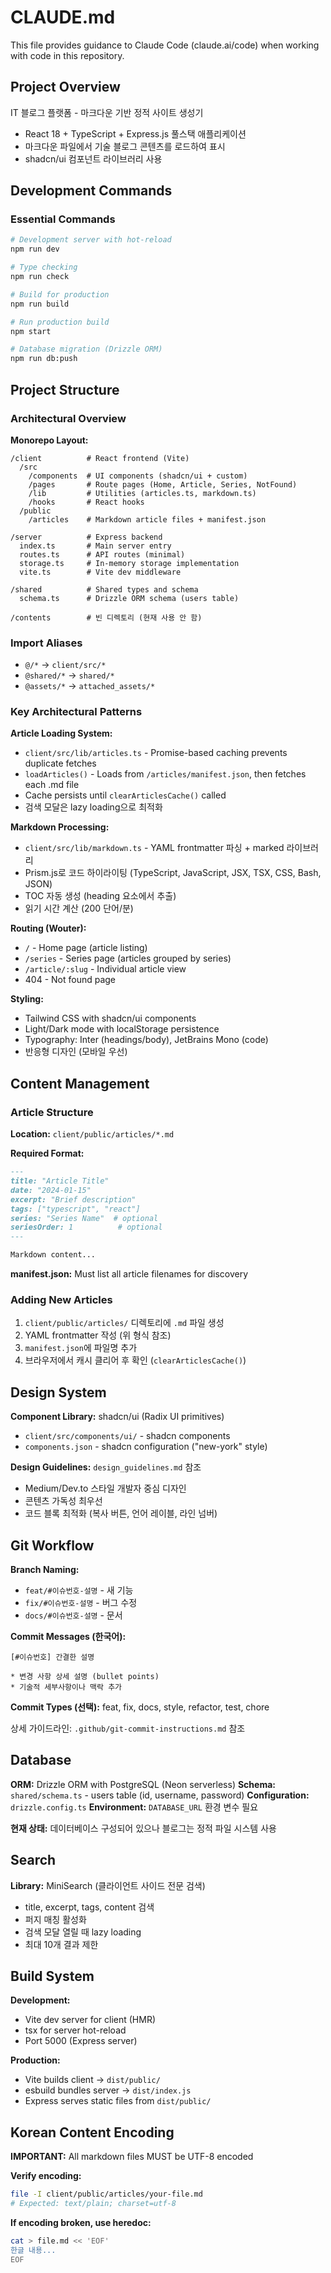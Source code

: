 # CLAUDE.md

This file provides guidance to Claude Code (claude.ai/code) when working with code in this repository.

## Project Overview

IT 블로그 플랫폼 - 마크다운 기반 정적 사이트 생성기
- React 18 + TypeScript + Express.js 풀스택 애플리케이션
- 마크다운 파일에서 기술 블로그 콘텐츠를 로드하여 표시
- shadcn/ui 컴포넌트 라이브러리 사용

## Development Commands

### Essential Commands
```bash
# Development server with hot-reload
npm run dev

# Type checking
npm run check

# Build for production
npm run build

# Run production build
npm start

# Database migration (Drizzle ORM)
npm run db:push
```

## Project Structure

### Architectural Overview

**Monorepo Layout:**
```
/client          # React frontend (Vite)
  /src
    /components  # UI components (shadcn/ui + custom)
    /pages       # Route pages (Home, Article, Series, NotFound)
    /lib         # Utilities (articles.ts, markdown.ts)
    /hooks       # React hooks
  /public
    /articles    # Markdown article files + manifest.json

/server          # Express backend
  index.ts       # Main server entry
  routes.ts      # API routes (minimal)
  storage.ts     # In-memory storage implementation
  vite.ts        # Vite dev middleware

/shared          # Shared types and schema
  schema.ts      # Drizzle ORM schema (users table)

/contents        # 빈 디렉토리 (현재 사용 안 함)
```

### Import Aliases
- `@/*` → `client/src/*`
- `@shared/*` → `shared/*`
- `@assets/*` → `attached_assets/*`

### Key Architectural Patterns

**Article Loading System:**
- `client/src/lib/articles.ts` - Promise-based caching prevents duplicate fetches
- `loadArticles()` - Loads from `/articles/manifest.json`, then fetches each .md file
- Cache persists until `clearArticlesCache()` called
- 검색 모달은 lazy loading으로 최적화

**Markdown Processing:**
- `client/src/lib/markdown.ts` - YAML frontmatter 파싱 + marked 라이브러리
- Prism.js로 코드 하이라이팅 (TypeScript, JavaScript, JSX, TSX, CSS, Bash, JSON)
- TOC 자동 생성 (heading 요소에서 추출)
- 읽기 시간 계산 (200 단어/분)

**Routing (Wouter):**
- `/` - Home page (article listing)
- `/series` - Series page (articles grouped by series)
- `/article/:slug` - Individual article view
- 404 - Not found page

**Styling:**
- Tailwind CSS with shadcn/ui components
- Light/Dark mode with localStorage persistence
- Typography: Inter (headings/body), JetBrains Mono (code)
- 반응형 디자인 (모바일 우선)

## Content Management

### Article Structure
**Location:** `client/public/articles/*.md`

**Required Format:**
```markdown
---
title: "Article Title"
date: "2024-01-15"
excerpt: "Brief description"
tags: ["typescript", "react"]
series: "Series Name"  # optional
seriesOrder: 1          # optional
---

Markdown content...
```

**manifest.json:** Must list all article filenames for discovery

### Adding New Articles
1. `client/public/articles/` 디렉토리에 `.md` 파일 생성
2. YAML frontmatter 작성 (위 형식 참조)
3. `manifest.json`에 파일명 추가
4. 브라우저에서 캐시 클리어 후 확인 (`clearArticlesCache()`)

## Design System

**Component Library:** shadcn/ui (Radix UI primitives)
- `client/src/components/ui/` - shadcn components
- `components.json` - shadcn configuration ("new-york" style)

**Design Guidelines:** `design_guidelines.md` 참조
- Medium/Dev.to 스타일 개발자 중심 디자인
- 콘텐츠 가독성 최우선
- 코드 블록 최적화 (복사 버튼, 언어 레이블, 라인 넘버)

## Git Workflow

**Branch Naming:**
- `feat/#이슈번호-설명` - 새 기능
- `fix/#이슈번호-설명` - 버그 수정
- `docs/#이슈번호-설명` - 문서

**Commit Messages (한국어):**
```
[#이슈번호] 간결한 설명

* 변경 사항 상세 설명 (bullet points)
* 기술적 세부사항이나 맥락 추가
```

**Commit Types (선택):** feat, fix, docs, style, refactor, test, chore

상세 가이드라인: `.github/git-commit-instructions.md` 참조

## Database

**ORM:** Drizzle ORM with PostgreSQL (Neon serverless)
**Schema:** `shared/schema.ts` - users table (id, username, password)
**Configuration:** `drizzle.config.ts`
**Environment:** `DATABASE_URL` 환경 변수 필요

**현재 상태:** 데이터베이스 구성되어 있으나 블로그는 정적 파일 시스템 사용

## Search

**Library:** MiniSearch (클라이언트 사이드 전문 검색)
- title, excerpt, tags, content 검색
- 퍼지 매칭 활성화
- 검색 모달 열릴 때 lazy loading
- 최대 10개 결과 제한

## Build System

**Development:**
- Vite dev server for client (HMR)
- tsx for server hot-reload
- Port 5000 (Express server)

**Production:**
- Vite builds client → `dist/public/`
- esbuild bundles server → `dist/index.js`
- Express serves static files from `dist/public/`

## Korean Content Encoding

**IMPORTANT:** All markdown files MUST be UTF-8 encoded

**Verify encoding:**
```bash
file -I client/public/articles/your-file.md
# Expected: text/plain; charset=utf-8
```

**If encoding broken, use heredoc:**
```bash
cat > file.md << 'EOF'
한글 내용...
EOF
```
